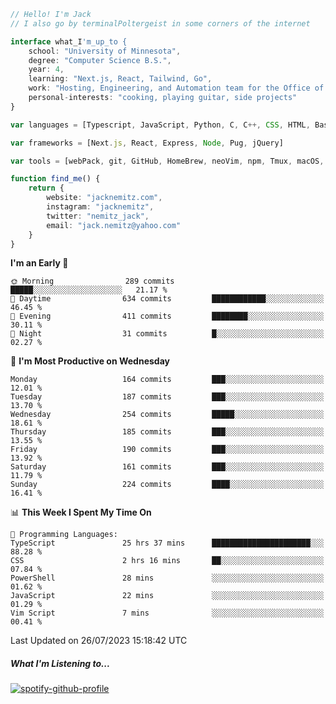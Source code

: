```typescript
// Hello! I'm Jack
// I also go by terminalPoltergeist in some corners of the internet

interface what_I'm_up_to {
    school: "University of Minnesota",
    degree: "Computer Science B.S.",
    year: 4,
    learning: "Next.js, React, Tailwind, Go",
    work: "Hosting, Engineering, and Automation team for the Office of Information Technology at UMN",
    personal-interests: "cooking, playing guitar, side projects"
}

var languages = [Typescript, JavaScript, Python, C, C++, CSS, HTML, Bash, VimScript]

var frameworks = [Next.js, React, Express, Node, Pug, jQuery]

var tools = [webPack, git, GitHub, HomeBrew, neoVim, npm, Tmux, macOS, Ubuntu, Docker, Nginx, Cloudflare, DigitalOcean]

function find_me() {
    return {
        website: "jacknemitz.com",
        instagram: "jacknemitz",
        twitter: "nemitz_jack",
        email: "jack.nemitz@yahoo.com"
    }
}
```

<!--START_SECTION:waka-->
**I'm an Early 🐤** 

```text
🌞 Morning                289 commits         █████░░░░░░░░░░░░░░░░░░░░   21.17 % 
🌆 Daytime                634 commits         ████████████░░░░░░░░░░░░░   46.45 % 
🌃 Evening                411 commits         ████████░░░░░░░░░░░░░░░░░   30.11 % 
🌙 Night                  31 commits          █░░░░░░░░░░░░░░░░░░░░░░░░   02.27 % 
```
📅 **I'm Most Productive on Wednesday** 

```text
Monday                   164 commits         ███░░░░░░░░░░░░░░░░░░░░░░   12.01 % 
Tuesday                  187 commits         ███░░░░░░░░░░░░░░░░░░░░░░   13.70 % 
Wednesday                254 commits         █████░░░░░░░░░░░░░░░░░░░░   18.61 % 
Thursday                 185 commits         ███░░░░░░░░░░░░░░░░░░░░░░   13.55 % 
Friday                   190 commits         ███░░░░░░░░░░░░░░░░░░░░░░   13.92 % 
Saturday                 161 commits         ███░░░░░░░░░░░░░░░░░░░░░░   11.79 % 
Sunday                   224 commits         ████░░░░░░░░░░░░░░░░░░░░░   16.41 % 
```


📊 **This Week I Spent My Time On** 

```text
💬 Programming Languages: 
TypeScript               25 hrs 37 mins      ██████████████████████░░░   88.28 % 
CSS                      2 hrs 16 mins       ██░░░░░░░░░░░░░░░░░░░░░░░   07.84 % 
PowerShell               28 mins             ░░░░░░░░░░░░░░░░░░░░░░░░░   01.62 % 
JavaScript               22 mins             ░░░░░░░░░░░░░░░░░░░░░░░░░   01.29 % 
Vim Script               7 mins              ░░░░░░░░░░░░░░░░░░░░░░░░░   00.41 % 
```


 Last Updated on 26/07/2023 15:18:42 UTC
<!--END_SECTION:waka-->

##### What I'm Listening to...

[![spotify-github-profile](https://spotify-github-profile.vercel.app/api/view?uid=jack.nemitz&cover_image=true&show_offline=true&bar_color=53b14f&bar_color_cover=false&background_color=121212FF)](https://spotify-github-profile.vercel.app/api/view?uid=jack.nemitz&redirect=true)

